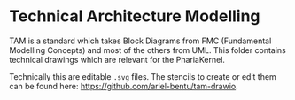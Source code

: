 # Technical Architecture Modelling

TAM is a standard which takes Block Diagrams from FMC (Fundamental Modelling Concepts) and most of the others from UML. This folder contains technical drawings which are relevant for the PhariaKernel.

Technically this are editable `.svg` files. The stencils to create or edit them can be found here: <https://github.com/ariel-bentu/tam-drawio>.
